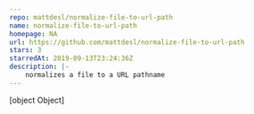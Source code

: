 ```yaml
---
repo: mattdesl/normalize-file-to-url-path
name: normalize-file-to-url-path
homepage: NA
url: https://github.com/mattdesl/normalize-file-to-url-path
stars: 3
starredAt: 2019-09-13T23:24:36Z
description: |-
    normalizes a file to a URL pathname
---
```


[object Object]
